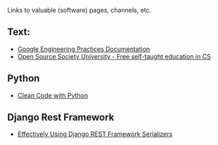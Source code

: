 Links to valuable (software) pages, channels, etc. 



## Text:
- [Google Engineering Practices Documentation](https://github.com/google/eng-practices)
- [Open Source Society University - Free self-taught education in CS](https://github.com/ossu/computer-science)

## Python
- [Clean Code with Python](https://github.com/zedr/clean-code-python)

## Django Rest Framework
- [Effectively Using Django REST Framework Serializers](https://testdriven.io/blog/drf-serializers/)
